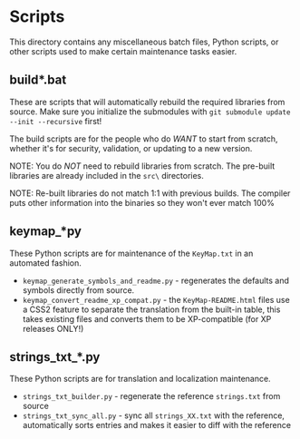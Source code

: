 # Scripts

This directory contains any miscellaneous batch files, Python scripts, or other scripts used to make certain maintenance tasks easier.

## build*.bat

These are scripts that will automatically rebuild the required libraries from source.  Make sure you initialize the submodules with `git submodule update --init --recursive` first!

The build scripts are for the people who do _WANT_ to start from scratch, whether it's for security, validation, or updating to a new version.

NOTE: You do _NOT_ need to rebuild libraries from scratch.  The pre-built libraries are already included in the `src\` directories.

NOTE: Re-built libraries do not match 1:1 with previous builds.  The compiler puts other information into the binaries so they won't ever match 100%

## keymap_*py

These Python scripts are for maintenance of the `KeyMap.txt` in an automated fashion.

* `keymap_generate_symbols_and_readme.py` - regenerates the defaults and symbols directly from source.
* `keymap_convert_readme_xp_compat.py` - the `KeyMap-README.html` files use a CSS2 feature to separate the translation from the built-in table, this takes existing files and converts them to be XP-compatible (for XP releases ONLY!)

## strings_txt_*.py

These Python scripts are for translation and localization maintenance.

* `strings_txt_builder.py` - regenerate the reference `strings.txt` from source
* `strings_txt_sync_all.py` - sync all `strings_XX.txt` with the reference, automatically sorts entries and makes it easier to diff with the reference

